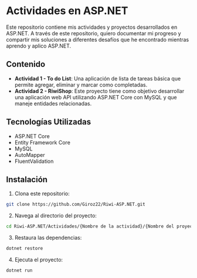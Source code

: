 # Actividades en ASP.NET

Este repositorio contiene mis actividades y proyectos desarrollados en ASP.NET.
A través de este repositorio, quiero documentar mi progreso y compartir
mis soluciones a diferentes desafíos que he encontrado mientras aprendo
y aplico ASP.NET.

## Contenido

- **Actividad 1 - To do List**: Una aplicación de lista de tareas básica que permite agregar, eliminar y marcar como completadas.
- **Actividad 2 - RiwiShop**: Este proyecto tiene como objetivo desarrollar una aplicación web API utilizando
  ASP.NET Core con MySQL y que maneje entidades relacionadas.

## Tecnologías Utilizadas

- ASP.NET Core
- Entity Framework Core
- MySQL
- AutoMapper
- FluentValidation

## Instalación

1. Clona este repositorio:

```bash
git clone https://github.com/Giroz22/Riwi-ASP.NET.git
```

2. Navega al directorio del proyecto:

```bash
cd Riwi-ASP.NET/Actividades/{Nombre de la actividad}/{Nombre del proyecto}
```

3. Restaura las dependencias:

```bash
dotnet restore
```

4. Ejecuta el proyecto:

```bash
dotnet run
```
